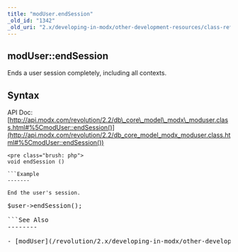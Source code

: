 ```yaml
---
title: "modUser.endSession"
_old_id: "1342"
_old_uri: "2.x/developing-in-modx/other-development-resources/class-reference/moduser/moduser.endsession"
---
```


modUser::endSession
-------------------

Ends a user session completely, including all contexts.

Syntax
------

API Doc: [http://api.modx.com/revolution/2.2/db\_core\_model\_modx\_moduser.class.html#%5CmodUser::endSession()](http://api.modx.com/revolution/2.2/db_core_model_modx_moduser.class.html#%5CmodUser::endSession())

```
<pre class="brush: php">
void endSession ()

```Example
-------

End the user's session.

```
<pre class="brush: php">
$user->endSession();

```See Also
--------

- [modUser](/revolution/2.x/developing-in-modx/other-development-resources/class-reference/moduser "modUser")